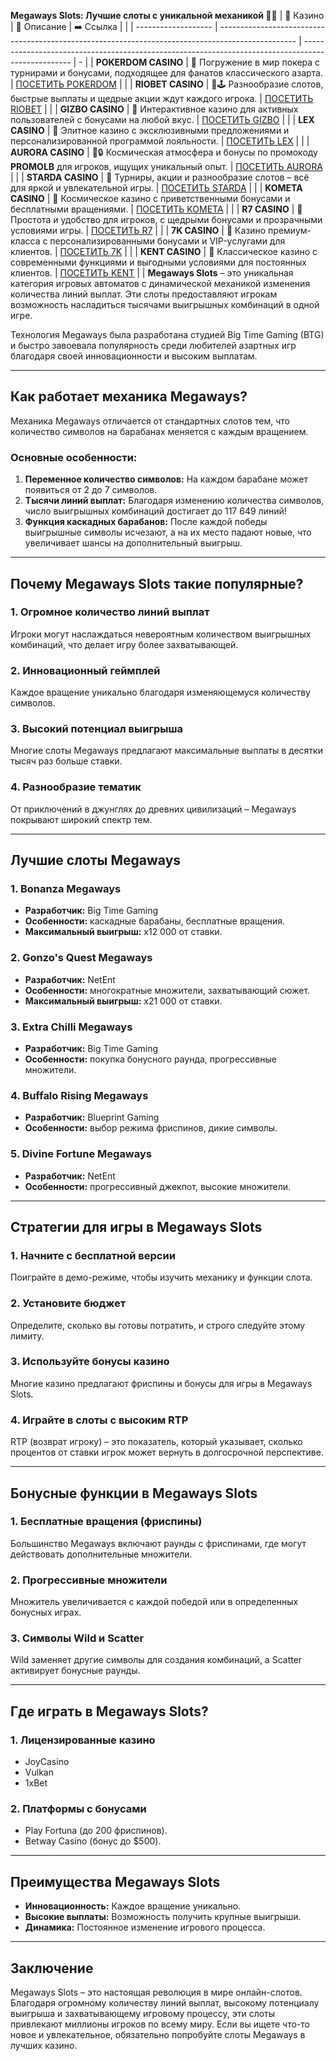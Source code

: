 **Megaways Slots: Лучшие слоты с уникальной механикой 🎰✨**
| 🎰 Казино           | 📜 Описание                                                                                       | ➡️ Ссылка                                                                                          |   |
| ------------------- | ------------------------------------------------------------------------------------------------- | -------------------------------------------------------------------------------------------------- | - |
| **POKERDOM CASINO** | 🎲 Погружение в мир покера с турнирами и бонусами, подходящее для фанатов классического азарта.   | [ПОСЕТИТЬ POKERDOM](https://brandplay.link/FwVc4f)                                                 |   |
| **RIOBET CASINO**   | 🌟🕹️ Разнообразие слотов, быстрые выплаты и щедрые акции ждут каждого игрока.                    | [ПОСЕТИТЬ RIOBET](https://brandplay.link/TnjsxFvH)                                                 |   |
| **GIZBO CASINO**    | 🚀 Интерактивное казино для активных пользователей с бонусами на любой вкус.                      | [ПОСЕТИТЬ GIZBO](https://brandplay.link/rvzLrVLp)                                                  |   |
| **LEX CASINO**      | 🎰 Элитное казино с эксклюзивными предложениями и персонализированной программой лояльности.      | [ПОСЕТИТЬ LEX](https://brandplay.link/VMqNXPFs)                                                    |   |
| **AURORA CASINO**   | 🌌🔒 Космическая атмосфера и бонусы по промокоду **PROMOLB** для игроков, ищущих уникальный опыт. | [ПОСЕТИТЬ AURORA](https://10trafic-stat2.com/click/668546556bcc6313411604bc/6766/13031/subaccount) |   |
| **STARDA CASINO**   | 🌠 Турниры, акции и разнообразие слотов – всё для яркой и увлекательной игры.                     | [ПОСЕТИТЬ STARDA](https://brandplay.link/HDcDrxLk)                                                 |   |
| **KOMETA CASINO**   | 💫 Космическое казино с приветственными бонусами и бесплатными вращениями.                        | [ПОСЕТИТЬ KOMETA](https://brandplay.link/jHzFFYGv)                                                 |   |
| **R7 CASINO**       | 🎯 Простота и удобство для игроков, с щедрыми бонусами и прозрачными условиями игры.              | [ПОСЕТИТЬ R7](https://brandplay.link/dByFXP7h)                                                     |   |
| **7K CASINO**       | 💎 Казино премиум-класса с персонализированными бонусами и VIP-услугами для клиентов.             | [ПОСЕТИТЬ 7K](https://brandplay.link/dd46bNgD)                                                     |   |
| **KENT CASINO**     | 🎲 Классическое казино с современными функциями и выгодными условиями для постоянных клиентов.    | [ПОСЕТИТЬ KENT](https://brandplay.link/XRH1g6Vb)                                                   |   |
**Megaways Slots** – это уникальная категория игровых автоматов с динамической механикой изменения количества линий выплат. Эти слоты предоставляют игрокам возможность насладиться тысячами выигрышных комбинаций в одной игре.

Технология Megaways была разработана студией Big Time Gaming (BTG) и быстро завоевала популярность среди любителей азартных игр благодаря своей инновационности и высоким выплатам.

***

## Как работает механика Megaways?

Механика Megaways отличается от стандартных слотов тем, что количество символов на барабанах меняется с каждым вращением.

### Основные особенности:

1. **Переменное количество символов:**
   На каждом барабане может появиться от 2 до 7 символов.
2. **Тысячи линий выплат:**
   Благодаря изменению количества символов, число выигрышных комбинаций достигает до 117 649 линий!
3. **Функция каскадных барабанов:**
   После каждой победы выигрышные символы исчезают, а на их место падают новые, что увеличивает шансы на дополнительный выигрыш.

***

## Почему Megaways Slots такие популярные?

### **1. Огромное количество линий выплат**

Игроки могут наслаждаться невероятным количеством выигрышных комбинаций, что делает игру более захватывающей.

### **2. Инновационный геймплей**

Каждое вращение уникально благодаря изменяющемуся количеству символов.

### **3. Высокий потенциал выигрыша**

Многие слоты Megaways предлагают максимальные выплаты в десятки тысяч раз больше ставки.

### **4. Разнообразие тематик**

От приключений в джунглях до древних цивилизаций – Megaways покрывают широкий спектр тем.

***

## Лучшие слоты Megaways

### **1. Bonanza Megaways**

* **Разработчик:** Big Time Gaming
* **Особенности:** каскадные барабаны, бесплатные вращения.
* **Максимальный выигрыш:** х12 000 от ставки.

### **2. Gonzo's Quest Megaways**

* **Разработчик:** NetEnt
* **Особенности:** многократные множители, захватывающий сюжет.
* **Максимальный выигрыш:** х21 000 от ставки.

### **3. Extra Chilli Megaways**

* **Разработчик:** Big Time Gaming
* **Особенности:** покупка бонусного раунда, прогрессивные множители.

### **4. Buffalo Rising Megaways**

* **Разработчик:** Blueprint Gaming
* **Особенности:** выбор режима фриспинов, дикие символы.

### **5. Divine Fortune Megaways**

* **Разработчик:** NetEnt
* **Особенности:** прогрессивный джекпот, высокие множители.

***

## Стратегии для игры в Megaways Slots

### **1. Начните с бесплатной версии**

Поиграйте в демо-режиме, чтобы изучить механику и функции слота.

### **2. Установите бюджет**

Определите, сколько вы готовы потратить, и строго следуйте этому лимиту.

### **3. Используйте бонусы казино**

Многие казино предлагают фриспины и бонусы для игры в Megaways Slots.

### **4. Играйте в слоты с высоким RTP**

RTP (возврат игроку) – это показатель, который указывает, сколько процентов от ставки игрок может вернуть в долгосрочной перспективе.

***

## Бонусные функции в Megaways Slots

### **1. Бесплатные вращения (фриспины)**

Большинство Megaways включают раунды с фриспинами, где могут действовать дополнительные множители.

### **2. Прогрессивные множители**

Множитель увеличивается с каждой победой или в определенных бонусных играх.

### **3. Символы Wild и Scatter**

Wild заменяет другие символы для создания комбинаций, а Scatter активирует бонусные раунды.

***

## Где играть в Megaways Slots?

### **1. Лицензированные казино**

* JoyCasino
* Vulkan
* 1xBet

### **2. Платформы с бонусами**

* Play Fortuna (до 200 фриспинов).
* Betway Casino (бонус до $500).

***

## Преимущества Megaways Slots

* **Инновационность:** Каждое вращение уникально.
* **Высокие выплаты:** Возможность получить крупные выигрыши.
* **Динамика:** Постоянное изменение игрового процесса.

***

## Заключение

Megaways Slots – это настоящая революция в мире онлайн-слотов. Благодаря огромному количеству линий выплат, высокому потенциалу выигрыша и захватывающему игровому процессу, эти слоты привлекают миллионы игроков по всему миру. Если вы ищете что-то новое и увлекательное, обязательно попробуйте слоты Megaways в лучших казино.
